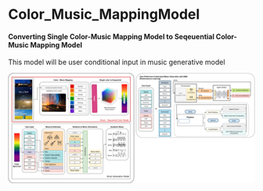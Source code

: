 # Color_Music_MappingModel

#### Converting Single Color-Music Mapping Model to Seqeuential Color-Music Mapping Model
This model will be user conditional input in music generative model

![Architecture](https://github.com/joowoniese/Color_Music_MappingModel/blob/main/ModelInfo/music_gen.drawio%20(1).png)
